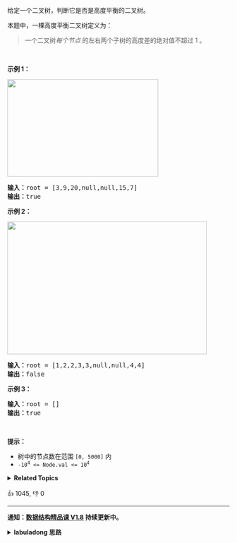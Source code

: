 <p>给定一个二叉树，判断它是否是高度平衡的二叉树。</p>

<p>本题中，一棵高度平衡二叉树定义为：</p>

<blockquote>
<p>一个二叉树<em>每个节点 </em>的左右两个子树的高度差的绝对值不超过 1 。</p>
</blockquote>

<p> </p>

<p><strong>示例 1：</strong></p>
<img alt="" src="https://assets.leetcode.com/uploads/2020/10/06/balance_1.jpg" style="width: 342px; height: 221px;" />
<pre>
<strong>输入：</strong>root = [3,9,20,null,null,15,7]
<strong>输出：</strong>true
</pre>

<p><strong>示例 2：</strong></p>
<img alt="" src="https://assets.leetcode.com/uploads/2020/10/06/balance_2.jpg" style="width: 452px; height: 301px;" />
<pre>
<strong>输入：</strong>root = [1,2,2,3,3,null,null,4,4]
<strong>输出：</strong>false
</pre>

<p><strong>示例 3：</strong></p>

<pre>
<strong>输入：</strong>root = []
<strong>输出：</strong>true
</pre>

<p> </p>

<p><strong>提示：</strong></p>

<ul>
	<li>树中的节点数在范围 <code>[0, 5000]</code> 内</li>
	<li><code>-10<sup>4</sup> <= Node.val <= 10<sup>4</sup></code></li>
</ul>
<details><summary><strong>Related Topics</strong></summary>树 | 深度优先搜索 | 二叉树</details><br>

<div>👍 1045, 👎 0</div>

<div id="labuladong"><hr>

**通知：[数据结构精品课 V1.8](https://aep.h5.xeknow.com/s/1XJHEO) 持续更新中。**

<details><summary><strong>labuladong 思路</strong></summary>

## 基本思路

这里要用到前文 [手把手刷二叉树总结篇](https://labuladong.github.io/article/fname.html?fname=二叉树总结) 说过的后序位置的妙用。

一般的拍脑袋思路是，遍历二叉树，然后对每一个节点计算左右的最大高度。

但是计算一棵二叉树的最大深度也需要递归遍历这棵树的所有节点，如果对每个节点都算一遍最大深度，时间复杂度是比较高的。

所以最好的解法是反过来思考，只计算一次最大深度，计算的过程中在后序遍历位置顺便判断二叉树是否平衡：

对于每个节点，先算出来左右子树的最大高度，然后在后序遍历的位置根据左右子树的最大高度判断平衡性。

**标签：[二叉树](https://mp.weixin.qq.com/mp/appmsgalbum?__biz=MzAxODQxMDM0Mw==&action=getalbum&album_id=2121994699837177859)，后序遍历**

## 解法代码

```java
class Solution {
    public boolean isBalanced(TreeNode root) {
        maxDepth(root);
        return isBalanced;
    }

    // 记录二叉树是否平衡
    boolean isBalanced = true;

    // 输入一个节点，返回以该节点为根的二叉树的最大深度
    int maxDepth(TreeNode root) {
        if (root == null) {
            return 0;
        }
        // if (!isBalanced) {
        //     // 随便返回一个值即可，旨在结束递归
        //     return -666;
        // }

        int leftMaxDepth = maxDepth(root.left);
        int rightMaxDepth = maxDepth(root.right);

        // 后序遍历位置
        // 如果左右最大深度大于 1，就不是平衡二叉树
        if (Math.abs(rightMaxDepth - leftMaxDepth) > 1) {
            isBalanced = false;
        }

        return 1 + Math.max(leftMaxDepth, rightMaxDepth);
    }
}
```

**类似题目**：
  - [250. 统计同值子树 🟠](/problems/count-univalue-subtrees)
  - [剑指 Offer 55 - II. 平衡二叉树 🟢](/problems/ping-heng-er-cha-shu-lcof)

</details>
</div>





